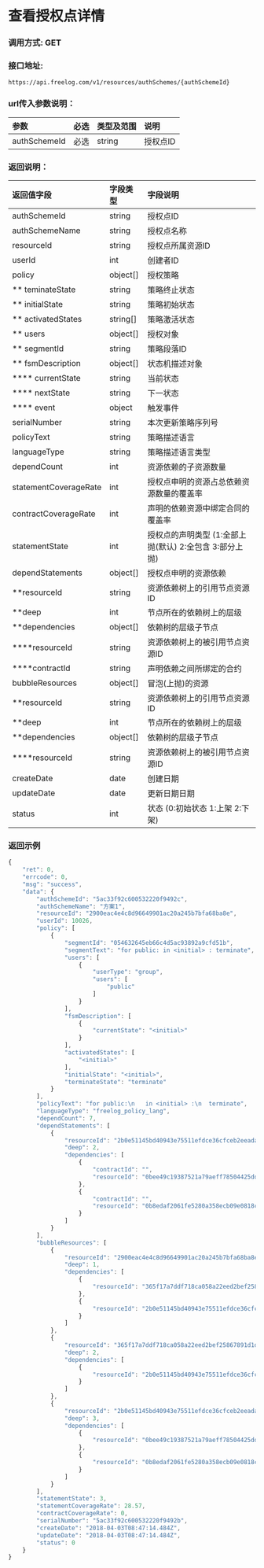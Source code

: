 # 查看授权点详情

### 调用方式: GET

### 接口地址:

```
https://api.freelog.com/v1/resources/authSchemes/{authSchemeId}
```

### url传入参数说明：

| 参数 | 必选 | 类型及范围 | 说明 |
| :--- | :--- | :--- | :--- |
|authSchemeId|必选|string|授权点ID|

### 返回说明：

| 返回值字段 | 字段类型 | 字段说明 |
| :--- | :--- | :--- |
| authSchemeId | string | 授权点ID |
| authSchemeName | string | 授权点名称 |
| resourceId| string | 授权点所属资源ID|
| userId | int | 创建者ID |
| policy | object[] | 授权策略 |
| ** teminateState | string | 策略终止状态 |
| ** initialState | string | 策略初始状态 |
| ** activatedStates | string[] | 策略激活状态 |
| ** users | object[] | 授权对象 |
| ** segmentId | string| 策略段落ID |
| ** fsmDescription | object[] | 状态机描述对象 |
| **** currentState | string| 当前状态 |
| **** nextState | string| 下一状态 |
| **** event | object| 触发事件 |
| serialNumber | string | 本次更新策略序列号 |
| policyText | string | 策略描述语言 |
| languageType | string | 策略描述语言类型 |
| dependCount| int | 资源依赖的子资源数量 |
| statementCoverageRate | int | 授权点申明的资源占总依赖资源数量的覆盖率 |
| contractCoverageRate | int | 声明的依赖资源中绑定合同的覆盖率 |
| statementState | int | 授权点的声明类型 (1:全部上抛(默认)  2:全包含  3:部分上抛) |
| dependStatements | object[] | 授权点申明的资源依赖 |
| **resourceId | string | 资源依赖树上的引用节点资源ID|
| **deep | int | 节点所在的依赖树上的层级|
| **dependencies|object[]|依赖树的层级子节点|
| ****resourceId | string | 资源依赖树上的被引用节点资源ID|
| ****contractId | string | 声明依赖之间所绑定的合约|
| bubbleResources |  object[] | 冒泡(上抛)的资源 |
| **resourceId | string | 资源依赖树上的引用节点资源ID|
| **deep | int | 节点所在的依赖树上的层级|
| **dependencies|object[]|依赖树的层级子节点|
| ****resourceId | string | 资源依赖树上的被引用节点资源ID|
| createDate | date | 创建日期 |
| updateDate | date | 更新日期日期 |
| status | int | 状态 (0:初始状态 1:上架 2:下架) |


### 返回示例

```js
{
    "ret": 0,
    "errcode": 0,
    "msg": "success",
    "data": {
        "authSchemeId": "5ac33f92c600532220f9492c",
        "authSchemeName": "方案1",
        "resourceId": "2900eac4e4c8d96649901ac20a245b7bfa68ba8e",
        "userId": 10026,
        "policy": [
            {
                "segmentId": "054632645eb66c4d5ac93892a9cfd51b",
                "segmentText": "for public: in <initial> : terminate",
                "users": [
                    {
                        "userType": "group",
                        "users": [
                            "public"
                        ]
                    }
                ],
                "fsmDescription": [
                    {
                        "currentState": "<initial>"
                    }
                ],
                "activatedStates": [
                    "<initial>"
                ],
                "initialState": "<initial>",
                "terminateState": "terminate"
            }
        ],
        "policyText": "for public:\n   in <initial> :\n  terminate",
        "languageType": "freelog_policy_lang",
        "dependCount": 7,
        "dependStatements": [
            {
                "resourceId": "2b0e51145bd40943e75511efdce36cfceb2eeada",
                "deep": 2,
                "dependencies": [
                    {
                        "contractId": "",
                        "resourceId": "0bee49c19387521a79aeff78504425dde0ee4897"
                    },
                    {
                        "contractId": "",
                        "resourceId": "0b8edaf2061fe5280a358ecb09e0818c4c989a1b"
                    }
                ]
            }
        ],
        "bubbleResources": [
            {
                "resourceId": "2900eac4e4c8d96649901ac20a245b7bfa68ba8e",
                "deep": 1,
                "dependencies": [
                    {
                        "resourceId": "365f17a7ddf718ca058a22eed2bef25867891d1d"
                    },
                    {
                        "resourceId": "2b0e51145bd40943e75511efdce36cfceb2eeada"
                    }
                ]
            },
            {
                "resourceId": "365f17a7ddf718ca058a22eed2bef25867891d1d",
                "deep": 2,
                "dependencies": [
                    {
                        "resourceId": "2b0e51145bd40943e75511efdce36cfceb2eeada"
                    }
                ]
            },
            {
                "resourceId": "2b0e51145bd40943e75511efdce36cfceb2eeada",
                "deep": 3,
                "dependencies": [
                    {
                        "resourceId": "0bee49c19387521a79aeff78504425dde0ee4897"
                    },
                    {
                        "resourceId": "0b8edaf2061fe5280a358ecb09e0818c4c989a1b"
                    }
                ]
            }
        ],
        "statementState": 3,
        "statementCoverageRate": 28.57,
        "contractCoverageRate": 0,
        "serialNumber": "5ac33f92c600532220f9492b",
        "createDate": "2018-04-03T08:47:14.484Z",
        "updateDate": "2018-04-03T08:47:14.484Z",
        "status": 0
    }
}
```
